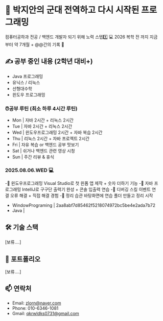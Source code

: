 # 🫡 박지안의 군대 전역하고 다시 시작된 프로그래밍 
컴퓨터공하과 전공 / 백엔드 개발자 되기 위해 노력 스텝1️⃣ 💻
2026 복학 전 까지 지금부터 약 7개월 + @@간의 기록 🧾

## ✍ 공부 중인 내용 (2학년 대비+)
- Java 프로그래밍
- 유닉스 / 리눅스
- 선형대수학
- 윈도우 프로그래밍
### ⏰공부 루틴 (최소 하루 4시간 루틴)
- Mon | 자바 2시간 + 리눅스 2시간
- Tue | 자바 2시간 + 리눅스 2시간
- Wed | 윈도우프로그래밍 2시간 + 자바 복습 2시간
- Thu | 리눅스 2시간 + 자바 프로젝트 2시간
- Fri	| 자유 복습 or 백엔드 공부 맛보기
- Sat	| 쉬거나 백엔드 관련 영상 시청
- Sun	| 주간 리뷰 & 휴식

### 2025.08.06.WED 💻
-💠 윈도우프로그래밍	Visual Studio로 첫 윈폼 앱 제작 + 숫자 더하기 기능
-💠 자바 프로그래밍	IntelliJ로 구구단 출력기 완성 + 콘솔 입출력 연습
-🐞 디버깅 스킬	이벤트 연결 오류 해결 + 직접 해결 경험
-📁 정리 습관	바탕화면에 연습 폴더 만들고 정리 시작
- WindowPrograming | 2aa8abf7d85462f5218074972bc5be4e2ada7b72
- Java | 

## 🛠 기술 스택
[보류....]

## 📘 포트폴리오
[보류....]


## 📫 연락처
- Email: zlorn@naver.com
- Phone: 010-6346-1081
- Gmail: qkrwldks0731@gmail.com
